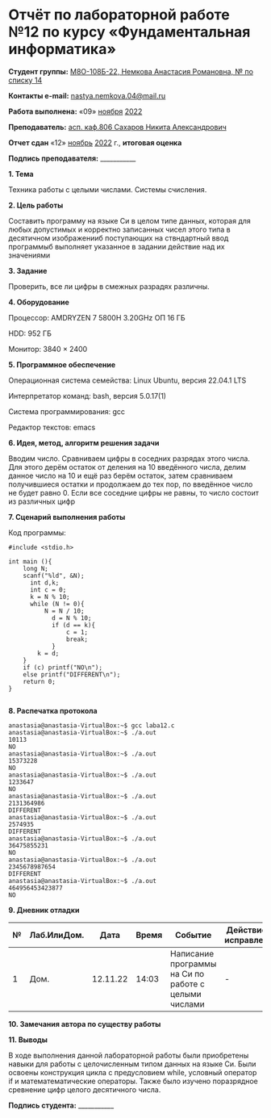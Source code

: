 # Отчёт по лабораторной работе №12 по курсу «Фундаментальная информатика»

<b>Студент группы:</b> <ins>М8О-108Б-22, Немкова Анастасия Романовна, № по списку 14</ins>

<b>Контакты e-mail:</b> <ins>nastya.nemkova.04@mail.ru<ins>

<b>Работа выполнена:</b> «09» <ins>ноября</ins> <ins>2022</ins>

<b>Преподаватель:</b> <ins>асп. каф.806 Сахаров Никита Александрович</ins>

<b>Отчет сдан</b> «12» <ins>ноябрь</ins> <ins>2022</ins> г., <b>итоговая оценка</b> <ins>

<b>Подпись преподавателя:</b> ___________

**1. Тема**

Техника работы с целыми числами. Системы счисления.

**2. Цель работы**

Составить программу на языке Си в целом типе данных, которая для любых допустимых и корректно записанных чисел этого типа в десятичном изображенииб поступающих на ствндартный ввод программыб выполняет указанное в задании действие над их значениями

**3. Задание**

Проверить, все ли цифры в смежных разрадях различны.

**4. Оборудование**

Процессор: AMDRYZEN 7 5800H 3.20GHz ОП 16 ГБ

НDD: 952 ГБ

Монитор: 3840 × 2400

**5. Программное обеспечение**

Операционная система семейства: Linux Ubuntu, версия 22.04.1 LTS

Интерпретатор команд: bash, версия 5.0.17(1)

Система программирования: gcc

Редактор текстов: emacs


**6. Идея, метод, алгоритм решения задачи**

Вводим число. Сравниваем цифры в соседних разрядах этого числа. Для этого дерём остаток от деления на 10 введённого числа, делим данное число на 10 и ещё раз берём остаток, затем сравниваем получившиеся остатки и продолжаем до тех пор, по введённое число не будет равно 0.  Если все соседние цифры не равны, то число состоит из различных цифр

**7. Сценарий выполнения работы**


Код программы:

```
#include <stdio.h>

int main (){
    long N;
    scanf("%ld", &N);
	  int d,k;
	  int c = 0;
	  k = N % 10;
	  while (N != 0){
	      N = N / 10;
		    d = N % 10;
		    if (d == k){
		        c = 1;
		        break;
		    } 
		k = d;	
	}
	if (c) printf("NO\n");
	else printf("DIFFERENT\n");
	return 0;
}
  
```

**8. Распечатка протокола**

```
anastasia@anastasia-VirtualBox:~$ gcc laba12.c
anastasia@anastasia-VirtualBox:~$ ./a.out
10113
NO
anastasia@anastasia-VirtualBox:~$ ./a.out
15373228
NO
anastasia@anastasia-VirtualBox:~$ ./a.out
1233647
NO
anastasia@anastasia-VirtualBox:~$ ./a.out
2131364986
DIFFERENT
anastasia@anastasia-VirtualBox:~$ ./a.out
2574935
DIFFERENT
anastasia@anastasia-VirtualBox:~$ ./a.out
36475855231
NO
anastasia@anastasia-VirtualBox:~$ ./a.out
2345678987654
DIFFERENT
anastasia@anastasia-VirtualBox:~$ ./a.out
464956453423877
NO

```

**9. Дневник отладки**

| № | Лаб.ИлиДом. | Дата | Время | Событие | Действие по исправлению | Примечание |
| --- | --- | --- | --- | --- | --- | --- |
| 1 | Дом. | 12.11.22 | 14:03 | Написание программы на Си по работе с целыми числами | - | - |

**10. Замечания автора по существу работы**

**11. Выводы**

В ходе выполнения данной лабораторной работы были приобретены навыки для работы с целочисленным типом данных на языке Си. Были освоены конструкция цикла с предусловием while, условный оператор if и математематические операторы. Также было изучено поразрядное сревнение цифр целого десятичного числа.

<b>Подпись студента:</b> ___________
